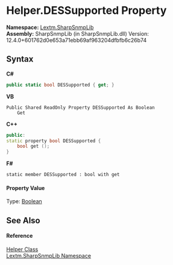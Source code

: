 # Helper.DESSupported Property 
 

**Namespace:**&nbsp;<a href="N_Lextm_SharpSnmpLib">Lextm.SharpSnmpLib</a><br />**Assembly:**&nbsp;SharpSnmpLib (in SharpSnmpLib.dll) Version: 12.4.0+601762d0e653a71ebb69af963204dfbfb6c26b74

## Syntax

**C#**<br />
``` C#
public static bool DESSupported { get; }
```

**VB**<br />
``` VB
Public Shared ReadOnly Property DESSupported As Boolean
	Get
```

**C++**<br />
``` C++
public:
static property bool DESSupported {
	bool get ();
}
```

**F#**<br />
``` F#
static member DESSupported : bool with get

```


#### Property Value
Type: <a href="https://docs.microsoft.com/dotnet/api/system.boolean" target="_blank" rel="noopener noreferrer">Boolean</a>

## See Also


#### Reference
<a href="T_Lextm_SharpSnmpLib_Helper">Helper Class</a><br /><a href="N_Lextm_SharpSnmpLib">Lextm.SharpSnmpLib Namespace</a><br />
